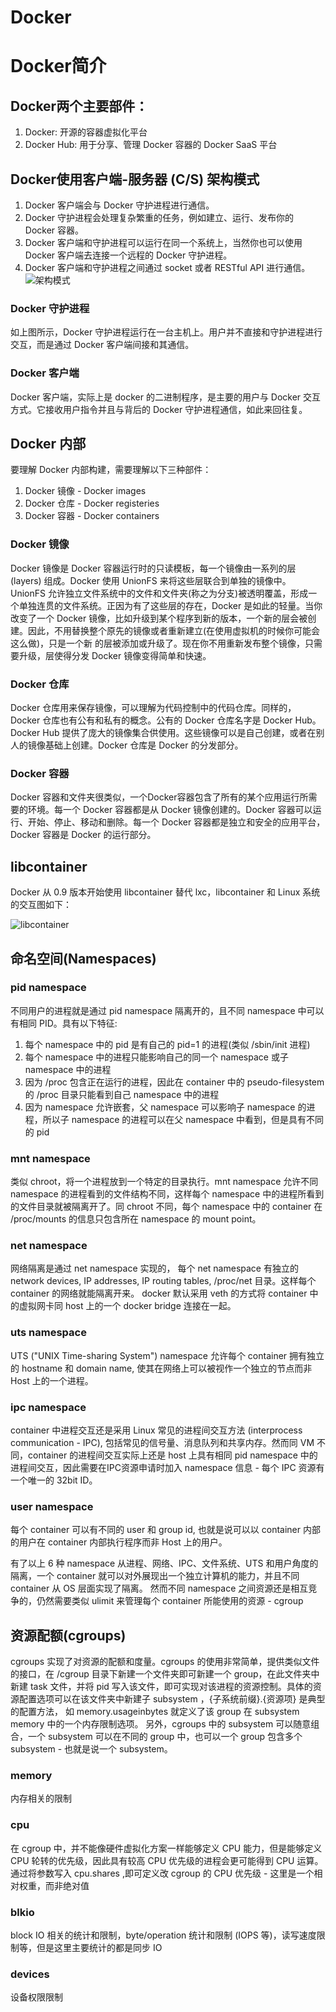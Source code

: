 Docker
============

# Docker简介
## Docker两个主要部件：
1. Docker: 开源的容器虚拟化平台
2. Docker Hub: 用于分享、管理 Docker 容器的 Docker SaaS 平台

## Docker使用客户端-服务器 (C/S) 架构模式
1. Docker 客户端会与 Docker 守护进程进行通信。
2. Docker 守护进程会处理复杂繁重的任务，例如建立、运行、发布你的 Docker 容器。
3. Docker 客户端和守护进程可以运行在同一个系统上，当然你也可以使用 Docker 客户端去连接一个远程的 Docker 守护进程。
4. Docker 客户端和守护进程之间通过 socket 或者 RESTful API 进行通信。
![架构模式](/images/2017/01/p1.png)

### Docker 守护进程
如上图所示，Docker 守护进程运行在一台主机上。用户并不直接和守护进程进行交互，而是通过 Docker 客户端间接和其通信。

### Docker 客户端
Docker 客户端，实际上是 docker 的二进制程序，是主要的用户与 Docker 交互方式。它接收用户指令并且与背后的 Docker 守护进程通信，如此来回往复。

## Docker 内部
要理解 Docker 内部构建，需要理解以下三种部件：
1. Docker 镜像 - Docker images
2. Docker 仓库 - Docker registeries
3. Docker 容器 - Docker containers

### Docker 镜像
Docker 镜像是 Docker 容器运行时的只读模板，每一个镜像由一系列的层 (layers) 组成。Docker 使用 UnionFS 来将这些层联合到单独的镜像中。UnionFS 允许独立文件系统中的文件和文件夹(称之为分支)被透明覆盖，形成一个单独连贯的文件系统。正因为有了这些层的存在，Docker 是如此的轻量。当你改变了一个 Docker 镜像，比如升级到某个程序到新的版本，一个新的层会被创建。因此，不用替换整个原先的镜像或者重新建立(在使用虚拟机的时候你可能会这么做)，只是一个新 的层被添加或升级了。现在你不用重新发布整个镜像，只需要升级，层使得分发 Docker 镜像变得简单和快速。

### Docker 仓库
Docker 仓库用来保存镜像，可以理解为代码控制中的代码仓库。同样的，Docker 仓库也有公有和私有的概念。公有的 Docker 仓库名字是 Docker Hub。Docker Hub 提供了庞大的镜像集合供使用。这些镜像可以是自己创建，或者在别人的镜像基础上创建。Docker 仓库是 Docker 的分发部分。

### Docker 容器
Docker 容器和文件夹很类似，一个Docker容器包含了所有的某个应用运行所需要的环境。每一个 Docker 容器都是从 Docker 镜像创建的。Docker 容器可以运行、开始、停止、移动和删除。每一个 Docker 容器都是独立和安全的应用平台，Docker 容器是 Docker 的运行部分。

## libcontainer
Docker 从 0.9 版本开始使用 libcontainer 替代 lxc，libcontainer 和 Linux 系统的交互图如下：

![libcontainer](/images/2017/01/p2.png)

## 命名空间(Namespaces)
### pid namespace
不同用户的进程就是通过 pid namespace 隔离开的，且不同 namespace 中可以有相同 PID。具有以下特征:

1. 每个 namespace 中的 pid 是有自己的 pid=1 的进程(类似 /sbin/init 进程)
2. 每个 namespace 中的进程只能影响自己的同一个 namespace 或子 namespace 中的进程
3. 因为 /proc 包含正在运行的进程，因此在 container 中的 pseudo-filesystem 的 /proc 目录只能看到自己 namespace 中的进程
4. 因为 namespace 允许嵌套，父 namespace 可以影响子 namespace 的进程，所以子 namespace 的进程可以在父 namespace 中看到，但是具有不同的 pid

### mnt namespace
类似 chroot，将一个进程放到一个特定的目录执行。mnt namespace 允许不同 namespace 的进程看到的文件结构不同，这样每个 namespace 中的进程所看到的文件目录就被隔离开了。同 chroot 不同，每个 namespace 中的 container 在 /proc/mounts 的信息只包含所在 namespace 的 mount point。

### net namespace
网络隔离是通过 net namespace 实现的， 每个 net namespace 有独立的 network devices, IP addresses, IP routing tables, /proc/net 目录。这样每个 container 的网络就能隔离开来。 docker 默认采用 veth 的方式将 container 中的虚拟网卡同 host 上的一个 docker bridge 连接在一起。

### uts namespace
UTS ("UNIX Time-sharing System") namespace 允许每个 container 拥有独立的 hostname 和 domain name, 使其在网络上可以被视作一个独立的节点而非 Host 上的一个进程。

### ipc namespace
container 中进程交互还是采用 Linux 常见的进程间交互方法 (interprocess communication - IPC), 包括常见的信号量、消息队列和共享内存。然而同 VM 不同，container 的进程间交互实际上还是 host 上具有相同 pid namespace 中的进程间交互，因此需要在IPC资源申请时加入 namespace 信息 - 每个 IPC 资源有一个唯一的 32bit ID。

### user namespace
每个 container 可以有不同的 user 和 group id, 也就是说可以以 container 内部的用户在 container 内部执行程序而非 Host 上的用户。

有了以上 6 种 namespace 从进程、网络、IPC、文件系统、UTS 和用户角度的隔离，一个 container 就可以对外展现出一个独立计算机的能力，并且不同 container 从 OS 层面实现了隔离。 然而不同 namespace 之间资源还是相互竞争的，仍然需要类似 ulimit 来管理每个 container 所能使用的资源 - cgroup


## 资源配额(cgroups)
cgroups 实现了对资源的配额和度量。cgroups 的使用非常简单，提供类似文件的接口，在 /cgroup 目录下新建一个文件夹即可新建一个 group，在此文件夹中新建 task 文件，并将 pid 写入该文件，即可实现对该进程的资源控制。具体的资源配置选项可以在该文件夹中新建子 subsystem ，{子系统前缀}.{资源项} 是典型的配置方法， 如 memory.usageinbytes 就定义了该 group 在 subsystem memory 中的一个内存限制选项。 另外，cgroups 中的 subsystem 可以随意组合，一个 subsystem 可以在不同的 group 中，也可以一个 group 包含多个 subsystem - 也就是说一个 subsystem。

### memory
内存相关的限制

### cpu
在 cgroup 中，并不能像硬件虚拟化方案一样能够定义 CPU 能力，但是能够定义 CPU 轮转的优先级，因此具有较高 CPU 优先级的进程会更可能得到 CPU 运算。 通过将参数写入 cpu.shares ,即可定义改 cgroup 的 CPU 优先级 - 这里是一个相对权重，而非绝对值

### blkio
block IO 相关的统计和限制，byte/operation 统计和限制 (IOPS 等)，读写速度限制等，但是这里主要统计的都是同步 IO

### devices
设备权限限制
